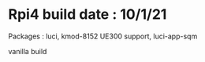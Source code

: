 # Rpi4 build date : 10/1/21

Packages : luci, kmod-8152 UE300 support, luci-app-sqm 

vanilla build
